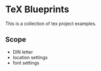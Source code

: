 # TeX Blueprints
This is a collection of tex project examples.

## Scope
* DIN letter
* location settings
* font settings